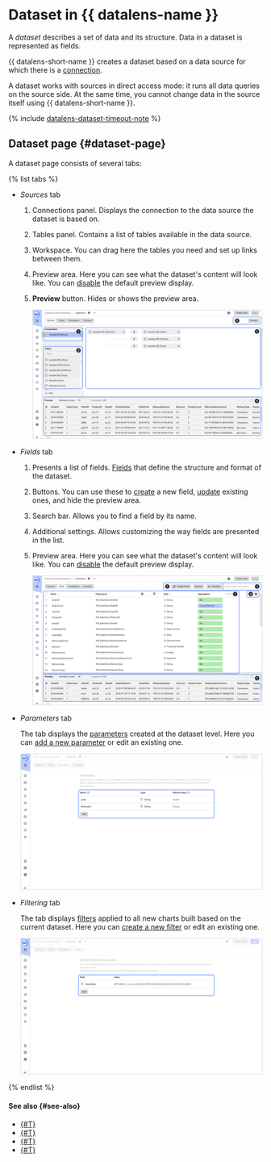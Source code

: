 # Dataset in {{ datalens-name }}

A _dataset_ describes a set of data and its structure. Data in a dataset is represented as fields.

{{ datalens-short-name }} creates a dataset based on a data source for which there is a [connection](../concepts/connection.md).


A dataset works with sources in direct access mode: it runs all data queries on the source side. At the same time, you cannot change data in the source itself using {{ datalens-short-name }}.



{% include [datalens-dataset-timeout-note](../../_includes/datalens/datalens-dataset-timeout-note.md) %}

## Dataset page {#dataset-page}

A dataset page consists of several tabs:

{% list tabs %}

- _Sources_ tab

  1. Connections panel. Displays the connection to the data source the dataset is based on.
  1. Tables panel. Contains a list of tables available in the data source.
  1. Workspace. You can drag here the tables you need and set up links between them.
  1. Preview area. Here you can see what the dataset's content will look like. You can [disable](./settings.md#preview-default) the default preview display.
  1. **Preview** button. Hides or shows the preview area.

     ![screenshot](../../_assets/datalens/dataset/dataset-sources.png)

- _Fields_ tab

  1. Presents a list of fields. [Fields](./data-model.md#field) that define the structure and format of the dataset.
  1. Buttons. You can use these to [create](./create-dataset.md#create-fields) a new field, [update](./create-dataset.md#update-fields) existing ones, and hide the preview area.
  1. Search bar. Allows you to find a field by its name.
  1. Additional settings. Allows customizing the way fields are presented in the list.
  1. Preview area. Here you can see what the dataset's content will look like. You can [disable](./settings.md#preview-default) the default preview display.

     ![screenshot](../../_assets/datalens/dataset/dataset-fields.png)

- _Parameters_ tab

  The tab displays the [parameters](../concepts/parameters.md) created at the dataset level. Here you can [add a new parameter](../dataset/create-dataset.md#add-parameters) or edit an existing one.

  ![screenshot](../../_assets/datalens/dataset/dataset-parameters.png)

- _Filtering_ tab

  The tab displays [filters](./settings.md#default-filters) applied to all new charts built based on the current dataset. Here you can [create a new filter](../dataset/create-dataset.md#add-filters) or edit an existing one.

  ![screenshot](../../_assets/datalens/dataset/dataset-filters.png)

{% endlist %}

#### See also {#see-also}

* [{#T}](./create-dataset.md)
* [{#T}](./data-model.md)
* [{#T}](./data-types.md)
* [{#T}](./settings.md)
